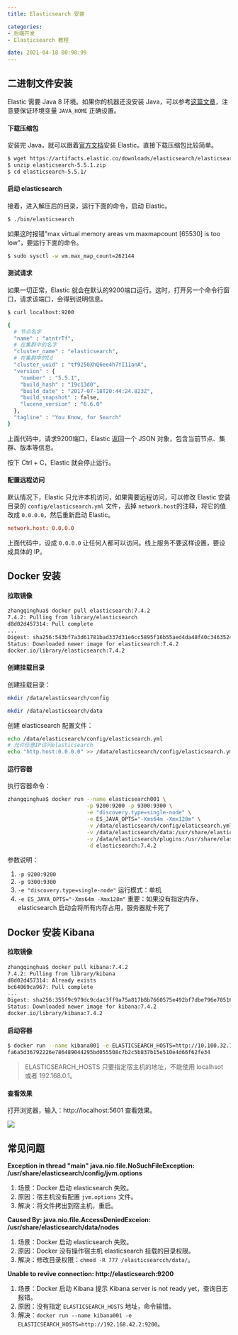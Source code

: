 ```yaml
---
title: Elasticsearch 安装

categories:
- 后端开发
- Elasticsearch 教程

date: 2021-04-18 00:98:99
---
```

## 二进制文件安装
Elastic 需要 Java 8 环境。如果你的机器还没安装 Java，可以参考[这篇文章](https://www.digitalocean.com/community/tutorials/how-to-install-java-with-apt-get-on-debian-8)，注意要保证环境变量 `JAVA_HOME` 正确设置。

#### 下载压缩包
安装完 Java，就可以跟着[官方文档](https://www.elastic.co/guide/en/elasticsearch/reference/current/zip-targz.html)安装 Elastic。直接下载压缩包比较简单。

```bash
$ wget https://artifacts.elastic.co/downloads/elasticsearch/elasticsearch-5.5.1.zip
$ unzip elasticsearch-5.5.1.zip
$ cd elasticsearch-5.5.1/ 
```

#### 启动 elasticsearch
接着，进入解压后的目录，运行下面的命令，启动 Elastic。

```bash
$ ./bin/elasticsearch
```

如果这时报错"max virtual memory areas vm.maxmapcount [65530] is too low"，要运行下面的命令。

```bash
$ sudo sysctl -w vm.max_map_count=262144
```

#### 测试请求
如果一切正常，Elastic 就会在默认的9200端口运行。这时，打开另一个命令行窗口，请求该端口，会得到说明信息。

```bash
$ curl localhost:9200

{
  # 节点名字
  "name" : "atntrTf",
  # 在集群中的名字
  "cluster_name" : "elasticsearch",
  # 在集群中的Id
  "cluster_uuid" : "tf9250XhQ6ee4h7YI11anA",
  "version" : {
    "number" : "5.5.1",
    "build_hash" : "19c13d0",
    "build_date" : "2017-07-18T20:44:24.823Z",
    "build_snapshot" : false,
    "lucene_version" : "6.6.0"
  },
  "tagline" : "You Know, for Search"
}
```

上面代码中，请求9200端口，Elastic 返回一个 JSON 对象，包含当前节点、集群、版本等信息。

按下 Ctrl + C，Elastic 就会停止运行。

#### 配置远程访问
默认情况下，Elastic 只允许本机访问，如果需要远程访问，可以修改 Elastic 安装目录的 `config/elasticsearch.yml` 文件，去掉 `network.host`的注释，将它的值改成 `0.0.0.0`，然后重新启动 Elastic。

```conf
network.host: 0.0.0.0
```

上面代码中，设成 `0.0.0.0` 让任何人都可以访问。线上服务不要这样设置，要设成具体的 IP。

## Docker 安装
#### 拉取镜像
```bash
zhangqinghua$ docker pull elasticsearch:7.4.2
7.4.2: Pulling from library/elasticsearch
d8d02d457314: Pull complete 
...
Digest: sha256:543bf7a3d61781bad337d31e6cc5895f16b55aed4da48f40c346352420927f74
Status: Downloaded newer image for elasticsearch:7.4.2
docker.io/library/elasticsearch:7.4.2
```

#### 创建挂载目录
创建挂载目录：

```bash
mkdir /data/elasticsearch/config

mkdir /data/elasticsearch/data
```

创建 elasticsearch 配置文件： 

```bash
echo /data/elasticsearch/config/elasticsearch.yml
# 允许任意IP访问elasticsearch
echo "http.host:0.0.0.0" >> /data/elasticsearch/config/elasticsearch.yml
```

#### 运行容器

执行容器命令：   

```bash
zhangqinghua$ docker run --name elasticsearch001 \
                         -p 9200:9200 -p 9300:9300 \
                         -e "discovery.type=single-node" \
                         -e ES_JAVA_OPTS="-Xms64m -Xmx128m" \
                         -v /data/elasticsearch/config/elaticsearch.yml:/usr/share/elasticsearch/config/elaticsearch.yml \
                         -v /data/elasticsearch/data:/usr/share/elasticsearch/data \
                         -v /data/elasticsearch/plugins:/usr/share/elasticsearch/plugins \
                         -d elasticsearch:7.4.2
```

参数说明：
1. `-p 9200:9200`
1. `-p 9300:9300`
1. `-e "discovery.type=single-node"`
   运行模式：单机
1. `-e ES_JAVA_OPTS="-Xms64m -Xmx128m"`
   重要：如果没有指定内存，elasticsearch 启动会将所有内存占用，服务器就卡死了


## Docker 安装 Kibana
#### 拉取镜像
```bash
zhangqinghua$ docker pull kibana:7.4.2
7.4.2: Pulling from library/kibana
d8d02d457314: Already exists 
bc64069ca967: Pull complete 
...
Digest: sha256:355f9c979dc9cdac3ff9a75a817b8b7660575e492bf7dbe796e705168f167efc
Status: Downloaded newer image for kibana:7.4.2
docker.io/library/kibana:7.4.2
```

#### 启动容器
```bash
$ docker run --name kibana001 -e ELASTICSEARCH_HOSTS=http://10.100.32.124:9200 -p 5601:5601 -d kibana:7.4.2
fa6a5d36792226e786489044295bd055508c7b2c5b837b15e510e4d66f62fe34
```

> ELASTICSEARCH_HOSTS 只要指定宿主机的地址，不能使用 localhsot 或者 192.168.0.1。

#### 查看效果
打开浏览器，输入：http://localhost:5601 查看效果。

![](https://cdn.jsdelivr.net/gh/zhangqinghua/hexo_image/20210418234416.png)

## 常见问题
**Exception in thread "main" java.nio.file.NoSuchFileException: /usr/share/elasticsearch/config/jvm.options**
1. 场景：Docker 启动 elasticsearch 失败。
1. 原因：宿主机没有配置 `jvm.options` 文件。
1. 解决：将文件拷出到宿主机，重启。

**Caused By: java.nio.file.AccessDeniedExceion: /usr/share/elasticsearch/data/nodes**
1. 场景：Docker 启动 elasticsearch 失败。
1. 原因：Docker 没有操作宿主机 elasticsearch 挂载的目录权限。
1. 解决：修改目录权限：`chmod -R 777 /elasticsearcch/data/`。

**Unable to revive connection: http://elasticsearch:9200**
1. 场景：Docker 启动 Kibana 提示 Kibana server is not ready yet，查询日志报错。
1. 原因：没有指定 `ELASTICSEARCH_HOSTS` 地址，命令输错。
1. 解决：`docker run --name kibana001 -e ELASTICSEARCH_HOSTS=http://192.168.42.2:9200`。